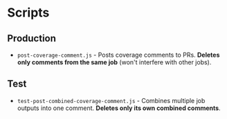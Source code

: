 # Scripts

## Production
- `post-coverage-comment.js` - Posts coverage comments to PRs. **Deletes only comments from the same job** (won't interfere with other jobs).

## Test
- `test-post-combined-coverage-comment.js` - Combines multiple job outputs into one comment. **Deletes only its own combined comments**.
